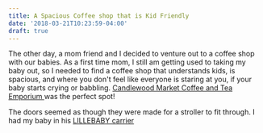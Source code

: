 ```yaml
---
title: A Spacious Coffee shop that is Kid Friendly
date: '2018-03-21T10:23:59-04:00'
draft: true
---
```

The other day, a mom friend and I decided to venture out to a coffee shop with our babies. As a first time mom, I still am getting used to taking my baby out, so I needed to find a coffee shop that understands kids, is spacious, and where you don't feel like everyone is staring at you, if your baby starts crying or babbling. [Candlewood Market Coffee and Tea Emporium ](https://www.candlewoodmarket.com/)was the perfect spot!

The doors seemed as though they were made for a stroller to fit through. I had my baby in his [LILLEBABY carrier](https://www.amazon.com/gp/product/B00KC4VPNU/ref=as_li_qf_asin_il_tl?ie=UTF8&tag=lifepoints02-20&creative=9325&linkCode=as2&creativeASIN=B00KC4VPNU&linkId=7d1967a10172dfc09ff479d6c003f91d)
